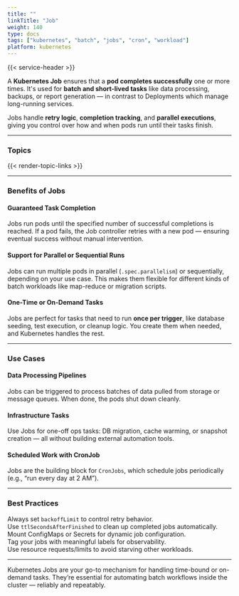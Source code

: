 ```yaml
---
title: ""
linkTitle: "Job"
weight: 140
type: docs
tags: ["kubernetes", "batch", "jobs", "cron", "workload"]
platform: kubernetes
---
```


{{< service-header >}}

A **Kubernetes Job** ensures that a **pod completes successfully** one or more times. It's used for **batch and short-lived tasks** like data processing, backups, or report generation — in contrast to Deployments which manage long-running services.

Jobs handle **retry logic**, **completion tracking**, and **parallel executions**, giving you control over how and when pods run until their tasks finish.

---

### Topics

{{< render-topic-links >}}

---

### Benefits of Jobs

#### Guaranteed Task Completion

Jobs run pods until the specified number of successful completions is reached. If a pod fails, the Job controller retries with a new pod — ensuring eventual success without manual intervention.

#### Support for Parallel or Sequential Runs

Jobs can run multiple pods in parallel (`.spec.parallelism`) or sequentially, depending on your use case. This makes them flexible for different kinds of batch workloads like map-reduce or migration scripts.

#### One-Time or On-Demand Tasks

Jobs are perfect for tasks that need to run **once per trigger**, like database seeding, test execution, or cleanup logic. You create them when needed, and Kubernetes handles the rest.

---

### Use Cases

#### Data Processing Pipelines

Jobs can be triggered to process batches of data pulled from storage or message queues. When done, the pods shut down cleanly.

#### Infrastructure Tasks

Use Jobs for one-off ops tasks: DB migration, cache warming, or snapshot creation — all without building external automation tools.

#### Scheduled Work with CronJob

Jobs are the building block for `CronJobs`, which schedule jobs periodically (e.g., “run every day at 2 AM”).

---

### Best Practices

Always set `backoffLimit` to control retry behavior.  
Use `ttlSecondsAfterFinished` to clean up completed jobs automatically.  
Mount ConfigMaps or Secrets for dynamic job configuration.  
Tag your jobs with meaningful labels for observability.  
Use resource requests/limits to avoid starving other workloads.

---

Kubernetes Jobs are your go-to mechanism for handling time-bound or on-demand tasks. They’re essential for automating batch workflows inside the cluster — reliably and repeatably.
